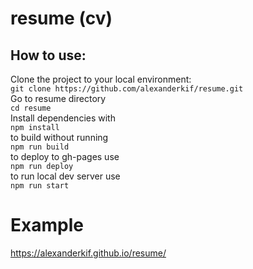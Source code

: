 # resume (cv)
## How to use:
Clone the project to your local environment: <br>
`git clone https://github.com/alexanderkif/resume.git` <br>
Go to resume directory <br>
`cd resume` <br>
Install dependencies with <br>
`npm install` <br>
to build without running <br>
`npm run build` <br>
to deploy to gh-pages use <br>
`npm run deploy`<br>
to run local dev server use <br>
`npm run start`<br>
# Example
https://alexanderkif.github.io/resume/
